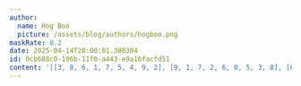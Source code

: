 ```yaml
---
author:
  name: Hog Boo
  picture: /assets/blog/authors/hogboo.png
maskRate: 0.2
date: 2025-04-14T20:00:01.380304
id: 0cb688c0-196b-11f0-a443-e9a16facfd51
content: '[[3, 8, 6, 1, 7, 5, 4, 9, 2], [9, 1, 7, 2, 6, 0, 5, 3, 8], [0, 0, 0, 3, 0, 8, 6, 7, 1], [7, 2, 9, 5, 0, 3, 1, 8, 6], [1, 6, 3, 0, 0, 0, 0, 5, 4], [5, 4, 8, 6, 1, 7, 0, 0, 3], [0, 7, 2, 9, 8, 6, 3, 1, 5], [6, 3, 1, 7, 0, 2, 0, 4, 9], [8, 9, 5, 4, 0, 1, 2, 6, 7]]'
---
```

